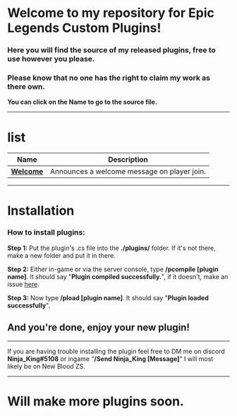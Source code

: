 # Welcome to my repository for Epic Legends Custom Plugins!
### Here you will find the source of my released plugins, free to use however you please.

### **Please know that no one has the right to claim my work as there own.**

**You can click on the Name to go to the source file.**
___________________________________________________________________________
# list

| Name | Description |
| ------------- | -----|
|  **[Welcome](https://github.com/TeamEpicLegends/Released-Custom-Plugins-Commands/blob/main/Plugins/Welcome.cs)** | Announces a welcome message on player join.
___________________________________________________________________________

# Installation

### How to install plugins:
**Step 1:** Put the plugin's .cs file into the **./plugins/** folder. If it's not there, make a new folder and put it in there.

**Step 2:** Either in-game or via the server console, type **/pcompile [plugin name]**. It should say "**Plugin compiled successfully.**", if it doesn't, make an issue [here](https://github.com/xXNinjaKingXx/ClassiCube-Extra-Commands-Plugins/issues).

**Step 3:** Now type **/pload [plugin name]**. It should say "**Plugin loaded successfully**".

## And you're done, enjoy your new plugin!
___________________________________________________________________________

If you are having trouble installing the plugin feel free to DM me on discord **Ninja_King#5108** or ingame "**/Send Ninja_King [Message]**" I will most likely be on New Blood ZS.
___________________________________________________________________________
# **Will make more plugins soon.**
